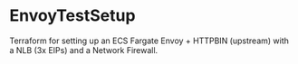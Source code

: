 # EnvoyTestSetup
Terraform for setting up an ECS Fargate Envoy + HTTPBIN (upstream) with a NLB (3x EIPs) and a Network Firewall.
